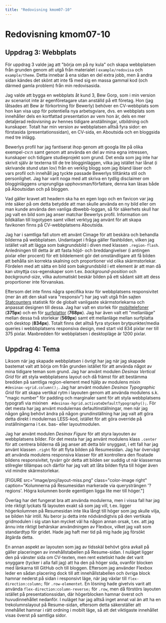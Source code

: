 ```yaml
---
title: "Redovisning kmom07-10"
---
```

Redovisning kmom07-10
=========================

Uppdrag 3: Webbplats
--------------------

<p>För uppdrag 3 valde jag att "börja om på ny kula" och skapa webbplatsen från grunden genom att utgå från materialet i <code>example/redovisa</code> och <code>example/theme</code>. Detta innebar å ena sidan en del extra jobb, men å andra sidan kändes det skönt att inte få med sig en massa gammal kod (och därmed gamla problem) från min redovisasida.</p>

Jag valde att bygga en webbplats åt kund 3, Bew Gorp, som i min version av scenariot inte är egenföretagare utan anställd på ett företag. Hon (jag låtsades att Bew är förkortning för Bewerly) behöver en CV-webbplats som hon kan visa upp för potentiella nya arbetsgviare, dvs. en webbplats som innehåller dels en kortfattad presentation av vem hon är, dels en mer detaljerad redovisning av hennes tidigare anställningar, utbildning och kunskaper. Totalt har min version av webbplatsen alltså fyra sidor: en förstasida (presentationssidan), en CV-sida, en Aboutsida och en bloggsida med tre inlägg.

Bewerlys profil har jag fantiserat ihop genom att googla lite på olika exempel-cv:n samt genom att använda en del av mina egna intressen, kunskaper och tidigare studieprojekt som grund. Det enda som jag inte har skrivit själv är texterna till de tre blogginläggen, vilka jag istället har lånat (i skrivande stund utan lov) från en verklig blogg som jag ibland läser och vars profil och innehåll jag tyckte passade Bewerlys tilltänkta stil och personlighet. Jag har varit noga med att skriva en tydlig disclaimer om blogginläggens ursprungliga upphovsman/författare, denna kan läsas både på Aboutsidan och på bloggen.

Vad gäller kravet att headern ska ha en egen logo och en favicon var jag inte säker på om detta betydde att man skulle använda en ny bild eller om man kunde använda den vanliga dbwebb-loggan, så för säkerhets skull har jag valt en bild som jag anser matchar Bewerlys profil. Information om bildkällan till logotypen samt vilket verktyg jag använt för att skapa favikonen finns på CV-webbplatsens Aboutsida.

<p>Jag har i samtliga fall utom ett använt Cimage för att beskära och behandla bilderna på webbplatsen. Undantaget i fråga gäller flashbilden, vilken jag istället valt att lägga som bakgrundsbild i diven med klassen <code>.region-flash</code>. Anledningen till detta är att fasta höjd- och breddangivelser (i antingen pixlar eller procent) för ett bildelement gör det omständligare att få bilden att behålla sin korrekta skalning och proportioner vid olika skärmstorlekar. Fördelen med att sätta en bild som bakgrundsbild i ett element är att man då kan utnyttja css-egenskaper som t.ex. <i>background-position</i> och <i>background-size</i>, vilka automatiskt beskär bilden på ett sådant sätt att dess proportioner inte förvanskas.</p>

Eftersom det inte finns några specifika krav för webbplatsens responsivitet (mer än att den skall vara "responsiv") har jag valt utgå från sajten [Statcounters](http://gs.statcounter.com/) statistik för de globalt vanligaste skärmstorlekarna och anpassat designen till dessa. Jag har valt en storlek för [mobiltelefoner](http://gs.statcounter.com/screen-resolution-stats/mobile/worldwide) (**375px**) och en för [surfplattor](http://gs.statcounter.com/screen-resolution-stats/tablet/worldwide) (**768px**). Jag har även valt ett "mellanläge" mellan dessa två storlekar (**569px**) samt ett mellanläge mellan surfplatta och desktop (**834px**). Totalt finns det alltså fyra stycken brytpunkter/media queries i webbbplatsens responsiva design, med start vid 834 pixlar ner till 375 pixlar. Maxbredden för webbplatsen i desktopläge är 1200 pixlar.




Uppdrag 4: Tema
---------------

<p>Liksom när jag skapade webbplatsen i övrigt har jag när jag skapade bastemat valt att börja om från grunden istället för att använda något av mina tidigare teman som grund. Jag har använt modulen <i>Desinax Vertical Grid</i> för att styla webbplatsens layout och då främst för att bestämma bredden på samtliga region-element med hjälp av modulens mixin <code>#desinax-vgrid.column();</code>. Jag har använt modulen <i>Desinax Typographic Grid</i> för att skapa vertikal rytm i layouten genom att använda modulens s.k. "magic number" för padding och marginaler samt för att styla webbplatsens typografi via mixinen <code> #desinax-hgrid.activateDefaultTypography();</code>. För det mesta har jag använt modulernas defaultinställningar, men när jag någon gång behövt ändra på någon grundinställning har jag valt att göra detta direkt i modulernas LESS-kod, istället för att göra override på inställningarna i t.ex. bas- eller layoutmodulen.</p>

<p>Jag har använt modulen <i>Desinax Figure</i> för att styra layouten av webbplatsens bilder. För det mesta har jag använt modulens klass <code>.center</code> för att centrera bilderna då jag anser att detta blir snyggast, i ett fall har jag använt klassen <code>.right</code> för att flyta bilden på Resumesidan. Jag har övervägt att använda modulens responsiva klasser för att kontrollera den floatade bildens responsivitet, tyvärr gör detta att bilden ser suddig ut när klassernas stilregler tillämpas och därför har jag valt att låta bilden flyta till höger även vid mindre skärmstorlekar.</p>

[FIGURE src="image/proj/layout-miss.png" class="color-image right" caption="Kolumnerna på Resumesidan markerade via querysträngen '?regions'. Högra kolumnen borde egentligen ligga lite mer till höger."]

Överlag har det fungerat bra att använda modulerna, men i vissa fall har jag inte riktigt lyckats få layouten exakt så som jag vill, t.ex. ligger högerkolumnen på Resumesidan inte lika långt till höger som jag skulle vilja, se bilden här intill. Nu beror ju detta inte nödvändigtvis på den vertikala gridmodulen i sig utan kan mycket väl ha någon annan orsak, t.ex. att jag ännu inte riktigt behärskar användningen av Flexbox, vilket jag valt som standardtyp för gridet. Hade jag haft mer tid på mig hade jag försökt åtgärda detta.

<p>En annan aspekt av layouten som jag av tidsskäl behövt göra avkall på gäller placeringen av innehållstabellen på Resume-sidan. I nuläget ligger den på vänster sida om CV-texten, men rent estetiskt hade det varit snyggare (tycker i alla fall jag) att ha den på höger sida, ovanför blocken med länkarna till GitHub och till bloggen. Eftersom jag använder Flexbox leder en sådan placering dock till att innehållstabellen och övriga block hamnar nederst på sidan i responsivt läge, när jag växlar till <code>flex-direction:column;</code> för <code>.row-elementet</code>. En lösning hade givetvis varit att använda <code>flex-direction:column-reverse;</code> för <code>.row</code>, men då förstörs layouten istället på presentationssidan, där högerblocken hamnar överst och huvudinnehållet nedanför. I nuläget har jag alltså inget annat val än att ha en trekolumnslayout på Resume-sidan, eftersom detta säkerställer att innehållet hamnar i rätt ordning i mobilt läge, så att det viktigaste innehållet visas överst på samtliga sidor.</p>
